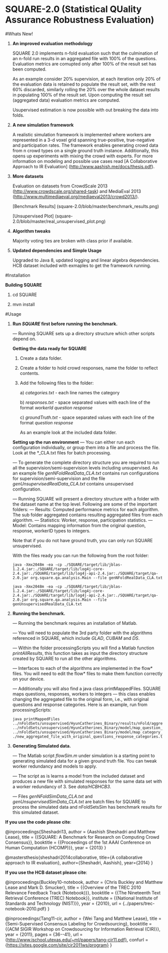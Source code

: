 SQUARE-2.0 (Statistical QUality Assurance Robustness Evaluation)
================================================================

#Whats New!
1. **An improved evaluation methodology** 
    
    SQUARE 2.0 implements n-fold evaluation such that the culmination of an n-fold run results in an aggregated file with 100% of the questions. Evaluation metrics are comupted only after 100% of the result set has been computed. 
    
    As an example consider 20% supervision, at each iteration only 20% of the evaluation data is retained to populate the result set, with the rest 60% discarded, similarly rolling the 20% over the whole dataset results in populating 100% of the result set. Upon computing the result set (aggregated data) evaluation metrics are computed.
    
    Usupervised estimation is now possible with out breaking the data into folds. 

2. **A new simulation framework**

    A realistic simulation framework is implemented where workers are represented in a 3-d voxel grid spanning true-positive, 
true-negative and participation rates. The framework enables generating crowd data from n crowd types on a single ground truth
instance. Additionally, this opens up experiments with mixing the crowd with experts. For more information on modeling and possible use cases read [A Collaborative Approach to IR Evaluation] (http://www.aashish.me/docs/thesis.pdf).

4. **More datasets**

    Evaluation on datasets from CrowdScale 2013 (http://www.crowdscale.org/shared-task) and MediaEval 2013 (http://www.multimediaeval.org/mediaeval2013/crowd2013/).
    
    [Benchmark Results] (square-2.0/blob/master/benchmark_results.png)
    
    [Unsupervised Plot] (square-2.0/blob/master/real_unsupervised_plot.png)

5. **Algorithm tweaks**

    Majority voting ties are broken with class prior if available. 

6. **Updated dependencies and Simple Usage**

    Upgraded to Java 8, updated logging and linear algebra dependencies. 
    HCB dataset included with exmaples to get the framework running.


#Installation

**Building SQUARE**

1. cd SQUARE

2. mvn install

#Usage
1. **Run *SQUARE* first before running the benchmark.**

    — Running SQUARE sets up a directory structure which other scripts depend on.
    
    **Getting the data ready for SQUARE**
    1. Create a data folder.
    2. Create a folder to hold crowd responses, name the folder to reflect contents.
    3. Add the following files to the folder:
        
        a) *categories.txt* - each line names the category 
        
        b) *responses.txt* - space separated values with each line of the format
                            *workerId* *question* *response*
        
        c) *groundTruth.txt* - space separated values with each line of the format
                              *question* *response*
        
        As an example look at the included data folder.

    **Setting up the run environment**
    — You can either run each configuration individually, or group them into a file and process the file.
    Look at the *_CLA.txt files for batch processing. 

    — To generate the complete directory structure you are required to run all the supervision/semi-supervision
    levels including unsupervised. As an example file *genNFoldRealData_CLA.txt* contains run configurations
    for supervision/semi-supervision and the file *genUnsupervisedRealData_CLA.txt* contains unsupervised
    configuration. 

    — Running SQUARE will present a directory structure with a folder with the dataset name at the top level.
      Following are some of the important folders:
          — Results: Computed performance metrics for each algorithm. The sub folder aggregated contains resulting aggregated 
                     files from each algorithm.
          — Statistics: Worker, response, participation statistics.
          — Model: Contains mapping information from the original question, response, workerID types to integers. 

    Note that if you do not have ground truth, you can only run SQUARE unsupervised.
    
    With the files ready you can run the following from the root folder:

    ```
    java -Xmx2048m -ea -cp ./SQUARE/target/lib/jblas-1.2.4.jar:./SQUARE/target/lib/log4j-core-2.4.jar:./SQUARE/target/lib/log4j-api-2.4.jar:./SQUARE/target/qa-2.0.jar org.square.qa.analysis.Main --file genNFoldRealData_CLA.txt

    java -Xmx2048m -ea -cp ./SQUARE/target/lib/jblas-1.2.4.jar:./SQUARE/target/lib/log4j-core-2.4.jar:./SQUARE/target/lib/log4j-api-2.4.jar:./SQUARE/target/qa-2.0.jar org.square.qa.analysis.Main --file genUnsupervisedRealData_CLA.txt
    ```

2. **Running the benchmark.**

    — Running the benchmark requires an installation of Matlab. 

    — You will need to populate the 3rd party folder with the algorithms referenced in SQUARE, which include *GLAD*, *CUBAM* and *DS*.

    — Within the folder processingScripts you will find a Matlab function *printAllResults*, this function takes as input the directory
      structure created by SQUARE to run all the other algorithms.

    — Interfaces to each of the algorithms are implemented in the flow* files. You will need to edit the flow* files to make them function
      correctly on your device.

    — Additionally you will also find a java class printMappedFiles. SQUARE maps questions, responses, workers to integers — this class enables
      changing the aggregated file to the original form, i.e., with original questions and response categories.
      Here is an example, run from processingScripts:

    ```
    java printMappedFiles ../nFoldSets/unsupervised/HyunCatherines_Binary/results/nFold/aggregated/Majority_unsupervised_aggregated.txt ../nFoldSets/unsupervised/HyunCatherines_Binary/model/map_question_integer.txt ../nFoldSets/unsupervised/HyunCatherines_Binary/model/map_category_integer.txt ./new_aggregated_file_with_original_questions_response_categories.txt
    ```

3. **Generating Simulated data.**

    — The Matlab script *flowSim.m* under simulation is a starting point to generating simulated data for a given ground truth file. 
      You can tweak worker redundancy and models to apply.
    
    — The script as is learns a model from the included dataset and produces a new file with simulated responses for the same data set 
      with a worker redundancy of 3. See *data/HCBHCB3*.
    
    — Files *genNFoldSimData_CLA.txt* and *genUnsupervisedSimData_CLA.txt* are batch files for SQUARE to process the simulated data and 
      nFoldSetsSim has benchmark results for this simulated dataset. 



**If you use the code please cite**:

@inproceedings{Sheshadri13,
  author = {Aashish Sheshadri and Matthew Lease},
  title = {{SQUARE: A Benchmark for Research on Computing Crowd Consensus}},
  booktitle = {{Proceedings of the 1st AAAI Conference on Human Computation (HCOMP)}},
  year = {2013}
}

@mastersthesis{sheshadri2014collaborative,
  title={A collaborative approach to IR evaluation},
  author={Sheshadri, Aashish},
  year={2014}
}

**If you use the HCB dataset please cite**:

@inproceedings{Buckley10-notebook,
  author = {Chris Buckley and Matthew Lease and Mark D. Smucker},
  title = {{Overview of the TREC 2010 Relevance Feedback Track (Notebook)}},
  booktitle = {{The Nineteenth Text Retrieval Conference (TREC) Notebook}},
  institute = {{National Institute of Standards and Technology (NIST)}},
  year = {2010},
  url = {../papers/trec-notebook-2010.pdf}
}

@inproceedings{Tang11-cir,
  author = {Wei Tang and Matthew Lease},
  title = {Semi-Supervised Consensus Labeling for Crowdsourcing},
  booktitle = {{ACM SIGIR Workshop on Crowdsourcing for Information Retrieval (CIR)}},
  year = {2011},
  pages = {36--41},
  url = {http://www.ischool.utexas.edu/~ml/papers/tang-cir11.pdf},
  confurl = {https://sites.google.com/site/cir2011ws/program}
}


 






